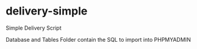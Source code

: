 # delivery-simple
 Simple Delivery Script

Database and Tables Folder contain the SQL to import into PHPMYADMIN
